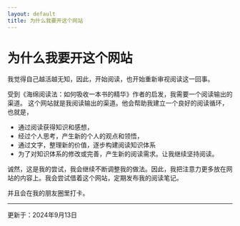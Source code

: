 ```yaml
---
layout: default
title: 为什么我要开这个网站
---
```


# 为什么我要开这个网站

我觉得自己越活越无知，因此，开始阅读，也开始重新审视阅读这一回事。

受到《海绵阅读法：如何吸收一本书的精华》作者的启发，我需要一个阅读输出的渠道。
这个网站就是我阅读输出的渠道。他会帮助我建立一个良好的阅读循环，也就是，

- 通过阅读获得知识和感想， 
- 经过个人思考，产生新的个人的观点和领悟，
- 通过文字，整理新的价值，逐步构建阅读知识体系
- 为了对知识体系的修改或完善，产生新的阅读需求。让我继续坚持阅读。

诚然，这是我的尝试，我会继续不断调整我的做法。因此，我把注意力更多放在网站的内容上。我会尝试借着这个网站，定期发布我的阅读笔记。

并且会在我的朋友圈里打卡。


---
更新于：2024年9月13日